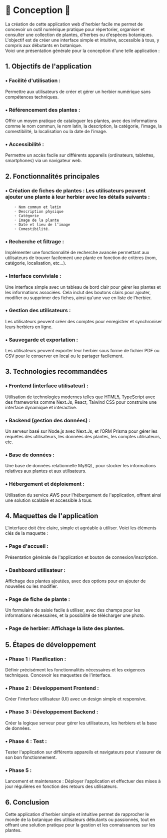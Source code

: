 # <h1>🌿 Conception 🌷</h1>

La création de cette application web d'herbier facile me permet de concevoir un outil numérique pratique pour répertorier, organiser et consulter une collection de plantes, d'herbes ou d'espèces botaniques. L'objectif est de créer une interface simple et intuitive, accessible à tous, y compris aux débutants en botanique.<br /> 
Voici une présentation générale pour la conception d'une telle application : <br />

## <h2>1. Objectifs de l'application</h2>

###    • Facilité d'utilisation : 
Permettre aux utilisateurs de créer et gérer un herbier numérique sans compétences techniques.
###    • Référencement des plantes : 
Offrir un moyen pratique de cataloguer les plantes, avec des informations comme le nom commun, le nom latin, la description,  la catégorie, l'image, la comestibilité, la localisation ou la date de l’image.
###    • Accessibilité : 
Permettre un accès facile sur différents appareils (ordinateurs, tablettes, smartphones) via un navigateur web.

## <h2>2. Fonctionnalités principales</h2>
###    • Création de fiches de plantes : Les utilisateurs peuvent ajouter une plante à leur herbier avec les détails suivants :
        ◦ Nom commun et latin
        ◦ Description physique
        ◦ Catégorie
        ◦ Image de la plante
        ◦ Date et lieu de l’image
        ◦ Comestibilité.
###    • Recherche et filtrage : 
Implémenter une fonctionnalité de recherche avancée permettant aux utilisateurs de trouver facilement une plante en fonction de critères (nom, catégorie, localisation, etc...).
###    • Interface conviviale : 
Une interface simple avec un tableau de bord clair pour gérer les plantes et les informations associées. Cela inclut des boutons clairs pour ajouter, modifier ou supprimer des fiches, ainsi qu'une vue en liste de l’herbier.
###    • Gestion des utilisateurs : 
Les utilisateurs peuvent créer des comptes pour enregistrer et synchroniser leurs herbiers en ligne. 
###    • Sauvegarde et exportation : 
Les utilisateurs peuvent exporter leur herbier sous forme de fichier PDF ou CSV pour le conserver en local ou le partager facilement.

## <h2>3. Technologies recommandées</h2>
###    • Frontend (interface utilisateur) : 
Utilisation de technologies modernes telles que HTML5, TypeScript avec des frameworks comme Next.Js, React, Taiwind CSS  pour construire une interface dynamique et interactive.
###    • Backend (gestion des données) : 
Un serveur basé sur Node.js avec Next.Js, et l’ORM Prisma pour gérer les requêtes des utilisateurs, les données des plantes, les comptes utilisateurs, etc.
###    • Base de données : 
Une base de données relationnelle MySQL, pour stocker les informations relatives aux plantes et aux utilisateurs.
###    • Hébergement et déploiement : 
Utilisation du service AWS pour l'hébergement de l'application, offrant ainsi une solution scalable et accessible à tous.

## <h2>4. Maquettes de l'application</h2>
L'interface doit être claire, simple et agréable à utiliser. Voici les éléments clés de la maquette :
###    • Page d'accueil : 
Présentation générale de l'application et bouton de connexion/inscription.
###    • Dashboard utilisateur : 
Affichage des plantes ajoutées, avec des options pour en ajouter de nouvelles ou les modifier.
###    • Page de fiche de plante : 
Un formulaire de saisie facile à utiliser, avec des champs pour les informations nécessaires, et la possibilité de télécharger une photo.
###    • Page de herbier: Affichage la liste des plantes.

## <h2>5. Étapes de développement</h2>
###    • Phase 1 : Planification : 
Définir précisément les fonctionnalités nécessaires et les exigences techniques. Concevoir les maquettes de l'interface.
###    • Phase 2 : Développement Frontend : 
Créer l'interface utilisateur (UI) avec un design simple et responsive.
###    • Phase 3 : Développement Backend : 
Créer la logique serveur pour gérer les utilisateurs, les herbiers et la base de données.
###    • Phase 4 : Test : 
Tester l'application sur différents appareils et navigateurs pour s'assurer de son bon fonctionnement.
###    • Phase 5 : 
Lancement et maintenance : Déployer l'application et effectuer des mises à jour régulières en fonction des retours des utilisateurs.

## <h2>6. Conclusion</h2>
Cette application d'herbier simple et intuitive permet de rapprocher le monde de la botanique des utilisateurs débutants ou passionnés, tout en offrant une solution pratique pour la gestion et les connaissances sur les plantes. 